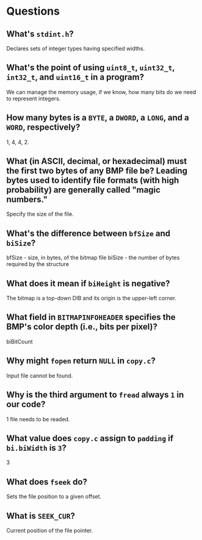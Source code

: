 # Questions

## What's `stdint.h`?

Declares sets of integer types having specified widths.

## What's the point of using `uint8_t`, `uint32_t`, `int32_t`, and `uint16_t` in a program?

We can manage the memory usage, if we know, how many bits do we need to represent integers.

## How many bytes is a `BYTE`, a `DWORD`, a `LONG`, and a `WORD`, respectively?

1, 4, 4, 2.

## What (in ASCII, decimal, or hexadecimal) must the first two bytes of any BMP file be? Leading bytes used to identify file formats (with high probability) are generally called "magic numbers."

Specify the size of the file.

## What's the difference between `bfSize` and `biSize`?

bfSize - size, in bytes, of the bitmap file
biSize - the number of bytes required by the structure

## What does it mean if `biHeight` is negative?

The bitmap is a top-down DIB and its origin is the upper-left corner.

## What field in `BITMAPINFOHEADER` specifies the BMP's color depth (i.e., bits per pixel)?

biBitCount

## Why might `fopen` return `NULL` in `copy.c`?

Input file cannot be found.

## Why is the third argument to `fread` always `1` in our code?

1 file needs to be readed.

## What value does `copy.c` assign to `padding` if `bi.biWidth` is `3`?

3

## What does `fseek` do?

Sets the file position to a given offset.

## What is `SEEK_CUR`?

Current position of the file pointer.
